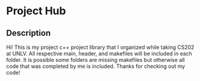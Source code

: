 # Project Hub
## Description
Hi! This is my project c++ project library that I organized while taking CS202 at UNLV. All respective main, header, and makefiles will be included in each folder. It is possible some folders are missing makefiles but otherwise all code that was completed by me is included. Thanks for checking out my code!

